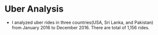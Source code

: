 # Uber Analysis
- I analyzed uber rides in three countries(USA, Sri Lanka, and Pakistan) from January 2016 to December 2016. There are total of 1,156 rides.
